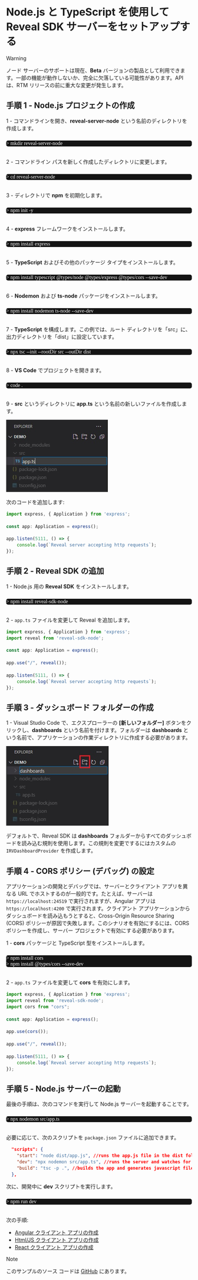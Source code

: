 # Node.js と TypeScript を使用して Reveal SDK サーバーをセットアップする

> [!WARNING]
> ノード サーバーのサポートは現在、**Beta** バージョンの製品として利用できます。一部の機能が動作しないか、完全に欠落している可能性があります。API は、RTM リリースの前に重大な変更が発生します。

## 手順 1 - Node.js プロジェクトの作成

1 - コマンドラインを開き、**reveal-server-node** という名前のディレクトリを作成します。
<pre style="background:#141414;color:white;display:inline-block;padding:16x;margin-top:10px;font-family:'Consolas';border-radius:5px;width:100%">
> mkdir reveal-server-node
</pre>

2 - コマンドライン パスを新しく作成したディレクトリに変更します。
<pre style="background:#141414;color:white;display:inline-block;padding:16x;margin-top:10px;font-family:'Consolas';border-radius:5px;width:100%">
> cd reveal-server-node
</pre>

3 - ディレクトリで **npm** を初期化します。
<pre style="background:#141414;color:white;display:inline-block;padding:16x;margin-top:10px;font-family:'Consolas';border-radius:5px;width:100%">
> npm init -y
</pre>

4 - **express** フレームワークをインストールします。
<pre style="background:#141414;color:white;display:inline-block;padding:16x;margin-top:10px;font-family:'Consolas';border-radius:5px;width:100%">
> npm install express
</pre>

5 - **TypeScript** およびその他のパッケージ タイプをインストールします。
<pre style="background:#141414;color:white;display:inline-block;padding:16x;margin-top:10px;font-family:'Consolas';border-radius:5px;width:100%">
> npm install typescript @types/node @types/express @types/cors --save-dev
</pre>

6 - **Nodemon** および **ts-node** パッケージをインストールします。
<pre style="background:#141414;color:white;display:inline-block;padding:16x;margin-top:10px;font-family:'Consolas';border-radius:5px;width:100%">
> npm install nodemon ts-node --save-dev
</pre>

7 - **TypeScript** を構成します。この例では、ルート ディレクトリを「src」に、出力ディレクトリを「dist」に設定しています。
<pre style="background:#141414;color:white;display:inline-block;padding:16x;margin-top:10px;font-family:'Consolas';border-radius:5px;width:100%">
> npx tsc --init --rootDir src --outDir dist
</pre>

8 - **VS Code** でプロジェクトを開きます。
<pre style="background:#141414;color:white;display:inline-block;padding:16x;margin-top:10px;font-family:'Consolas';border-radius:5px;width:100%">
> code .
</pre>

9 - **src** というディレクトリに **app.ts** という名前の新しいファイルを作成します。

![](images/getting-started-server-node-typescript-create-app-file.jpg)

次のコードを追加します:

```javascript
import express, { Application } from 'express';

const app: Application = express();

app.listen(5111, () => {
	console.log(`Reveal server accepting http requests`);
});
```

## 手順 2 - Reveal SDK の追加

1 - Node.js 用の **Reveal SDK** をインストールします。
<pre style="background:#141414;color:white;display:inline-block;padding:16x;margin-top:10px;font-family:'Consolas';border-radius:5px;width:100%">
> npm install reveal-sdk-node
</pre>

2 - `app.ts` ファイルを変更して Reveal を追加します。

```javascript
import express, { Application } from 'express';
import reveal from 'reveal-sdk-node';

const app: Application = express();

app.use("/", reveal());

app.listen(5111, () => {
	console.log(`Reveal server accepting http requests`);
});
```

## 手順 3 - ダッシュボード フォルダーの作成

1 - Visual Studio Code で、エクスプローラーの **[新しいフォルダー]** ボタンをクリックし、**dashboards** という名前を付けます。フォルダーは **dashboards** という名前で、アプリケーションの作業ディレクトリに作成する必要があります。

![](images/getting-started-server-node-typescript-create-dashboards-folder.jpg)

デフォルトで、Reveal SDK は **dashboards** フォルダーからすべてのダッシュボードを読み込む規則を使用します。この規則を変更でするにはカスタムの `IRVDashboardProvider` を作成します。

## 手順 4 - CORS ポリシー (デバッグ) の設定

アプリケーションの開発とデバッグでは、サーバーとクライアント アプリを異なる URL でホストするのが一般的です。たとえば、サーバーは `https://localhost:24519` で実行されますが、Angular アプリは `https://localhost:4200` で実行されます。クライアント アプリケーションからダッシュボードを読み込もうとすると、Cross-Origin Resource Sharing (CORS) ポリシーが原因で失敗します。このシナリオを有効にするには、CORS ポリシーを作成し、サーバー プロジェクトで有効にする必要があります。

1 - **cors** パッケージと TypeScript 型をインストールします。
<pre style="background:#141414;color:white;display:inline-block;padding:16x;margin-top:10px;font-family:'Consolas';border-radius:5px;width:100%">
> npm install cors
> npm install @types/cors --save-dev
</pre>

2 - `app.ts` ファイルを変更して **cors** を有効にします。

```javascript
import express, { Application } from 'express';
import reveal from 'reveal-sdk-node';
import cors from "cors";

const app: Application = express();

app.use(cors());

app.use("/", reveal());

app.listen(5111, () => {
	console.log(`Reveal server accepting http requests`);
});
```

## 手順 5 - Node.js サーバーの起動

最後の手順は、次のコマンドを実行して Node.js サーバーを起動することです。

<pre style="background:#141414;color:white;display:inline-block;padding:16x;margin-top:10px;font-family:'Consolas';border-radius:5px;width:100%">
> npx nodemon src/app.ts
</pre>

必要に応じて、次のスクリプトを `package.json` ファイルに追加できます。

```json
  "scripts": {
    "start": "node dist/app.js", //runs the app.js file in the dist folder that was generated from the build script
    "dev": "npx nodemon src/app.ts", //runs the server and watches for changes during development
    "build": "tsc -p .", //builds the app and generates javascript files in the dist folder
  },
```

次に、開発中に **dev** スクリプトを実行します。

<pre style="background:#141414;color:white;display:inline-block;padding:16x;margin-top:10px;font-family:'Consolas';border-radius:5px;width:100%">
> npm run dev
</pre>

次の手順:
- [Angular クライアント アプリの作成](getting-started-angular.md)
- [Html/JS クライアント アプリの作成](getting-started-javascript.md)
- [React クライアント アプリの作成](getting-started-react.md)

> [!NOTE]
> このサンプルのソース コードは [GitHub](https://github.com/RevealBi/sdk-samples-javascript/tree/main/01-GettingStarted/server/nodejs-typescript) にあります。